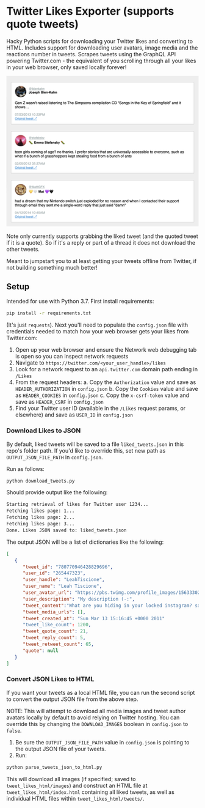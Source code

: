# Twitter Likes Exporter (supports quote tweets)

Hacky Python scripts for downloading your Twitter likes and converting to HTML. Includes support for downloading user avatars, image media and the reactions number in tweets. Scrapes tweets using the GraphQL API powering Twitter.com - the equivalent of you scrolling through all your likes in your web browser, only saved locally forever!

![example output rendered html of tweets](example_html_output.png)

Note only currently supports grabbing the liked tweet (and the quoted tweet if it is a quote). So if it's a reply or part of a thread it does not download the other tweets.

Meant to jumpstart you to at least getting your tweets offline from Twitter, if not building something much better!

## Setup

Intended for use with Python 3.7. First install requirements:

```bash
pip install -r requirements.txt
```

(It's just `requests`). Next you'll need to populate the `config.json` file with credentials needed to match how your web browser gets your likes from Twitter.com:

1. Open up your web browser and ensure the Network web debugging tab is open so you can inspect network requests
2. Navigate to `https://twitter.com/<your_user_handle>/likes`
3. Look for a network request to an `api.twitter.com` domain path ending in `/Likes`
4. From the request headers:
    a. Copy the `Authorization` value and save as `HEADER_AUTHORIZATION` in `config.json`
    b. Copy the `Cookies` value and save as `HEADER_COOKIES` in `config.json`
    c. Copy the `x-csrf-token` value and save as `HEADER_CSRF` in `config.json`
5. Find your Twitter user ID (available in the `/Likes` request params, or elsewhere) and save as `USER_ID` in `config.json`


### Download Likes to JSON

By default, liked tweets will be saved to a file `liked_tweets.json` in this repo's folder path. If you'd like to override this, set new path as `OUTPUT_JSON_FILE_PATH` in `config.json`.

Run as follows:

```bash
python download_tweets.py
```

Should provide output like the following:

```bash
Starting retrieval of likes for Twitter user 1234...
Fetching likes page: 1...
Fetching likes page: 2...
Fetching likes page: 3...
Done. Likes JSON saved to: liked_tweets.json
```

The output JSON will be a list of dictionaries like the following:

```json
[
   {
      "tweet_id": "780770946428829696",
      "user_id": "265447323",
      "user_handle": "LeahTiscione",
      "user_name": "Leah Tiscione",
      "user_avatar_url": "https://pbs.twimg.com/profile_images/1563330281838284805/aUtIY2vj_normal.jpg",
      "user_description": "My description (-:",
      "tweet_content":"What are you hiding in your locked instagram? sandwiches? Sunsets???? let us see your nephew!!!!",
      "tweet_media_urls": [],
      "tweet_created_at": "Sun Mar 13 15:16:45 +0000 2011"
      "tweet_like_count": 1200,
      "tweet_quote_count": 21,
      "tweet_reply_count": 5,
      "tweet_retweet_count": 65,
      "quote": null
   }
]
```


### Convert JSON Likes to HTML

If you want your tweets as a local HTML file, you can run the second script to convert the output JSON file from the above step.

NOTE: This will attempt to download all media images and tweet author avatars locally by default to avoid relying on Twitter hosting. You can override this by changing the `DOWNLOAD_IMAGES` boolean in `config.json` to `false`.

1. Be sure the `OUTPUT_JSON_FILE_PATH` value in `config.json` is pointing to the output JSON file of your tweets.
2. Run:

```bash
python parse_tweets_json_to_html.py
```

This will download all images (if specified; saved to `tweet_likes_html/images`) and construct an HTML file at `tweet_likes_html/index.html` containing all liked tweets, as well as individual HTML files within `tweet_likes_html/tweets/`.

